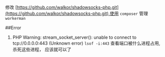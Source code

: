 修改 [https://github.com/walkor/shadowsocks-php.git](https://github.com/walkor/shadowsocks-php.git),使用 `composer` 管理 `workerman`

##Error
1. PHP Warning:  stream_socket_server(): unable to connect to tcp://0.0.0.0:443 (Unknown error)
`lsof -i:443` 查看端口被什么进程占用, 杀死这些进程， 应该就可以了